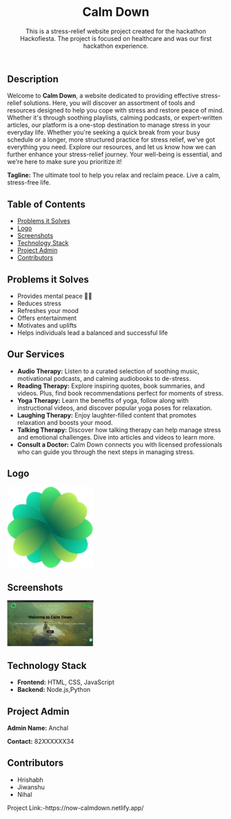 <!DOCTYPE html>
<html lang="en">
<head>
    <meta charset="UTF-8">
    <meta name="viewport" content="width=device-width, initial-scale=1.0">
    <meta http-equiv="X-UA-Compatible" content="ie=edge">
<!--     <title>Calm Down - Stress Relief Website</title> -->
<!--     <link rel="stylesheet" href="styles.css"> <!-- Add a link to your external CSS file if needed --> 
</head>
<body>
    <header>
        <h1>Calm Down</h1>
        <p>This is a stress-relief website project created for the hackathon Hackofiesta. The project is focused on healthcare and was our first hackathon experience.</p>
    </header>

   <section id="description">
        <h2>Description</h2>
        <p>Welcome to <strong>Calm Down</strong>, a website dedicated to providing effective stress-relief solutions. Here, you will discover an assortment of tools and resources designed to help you cope with stress and restore peace of mind. Whether it's through soothing playlists, calming podcasts, or expert-written articles, our platform is a one-stop destination to manage stress in your everyday life. Whether you're seeking a quick break from your busy schedule or a longer, more structured practice for stress relief, we've got everything you need. Explore our resources, and let us know how we can further enhance your stress-relief journey. Your well-being is essential, and we're here to make sure you prioritize it!</p>
<!--         <p><strong>Website Link:</strong> <a href="#">Calm Down</a></p> -->
        <p><strong>Tagline:</strong> The ultimate tool to help you relax and reclaim peace. Live a calm, stress-free life.</p>
    </section>

  <section id="table-of-contents">
        <h2>Table of Contents</h2>
        <ul>
            <li><a href="#problems-it-solves">Problems it Solves</a></li>
<!--             <li><a href="#our-services">Our Services</a></li> -->
<!--             <li><a href="#get-started">Get Started</a></li> -->
            <li><a href="#logo">Logo</a></li>
            <li><a href="#screenshots">Screenshots</a></li>
            <li><a href="#technology-stack">Technology Stack</a></li>
<!--             <li><a href="#open-source-program">Open-Source Program</a></li> -->
            <li><a href="#project-admin">Project Admin</a></li>
            <li><a href="#contributors">Contributors</a></li>
        </ul>
    </section>

   <section id="problems-it-solves">
        <h2>Problems it Solves</h2>
        <ul>
            <li>Provides mental peace 🧘‍♀️</li>
            <li>Reduces stress</li>
            <li>Refreshes your mood</li>
            <li>Offers entertainment</li>
            <li>Motivates and uplifts</li>
            <li>Helps individuals lead a balanced and successful life</li>
        </ul>
    </section>

  <section id="our-services">
        <h2>Our Services</h2>
        <ul>
            <li><strong>Audio Therapy:</strong> Listen to a curated selection of soothing music, motivational podcasts, and calming audiobooks to de-stress.</li>
            <li><strong>Reading Therapy:</strong> Explore inspiring quotes, book summaries, and videos. Plus, find book recommendations perfect for moments of stress.</li>
            <li><strong>Yoga Therapy:</strong> Learn the benefits of yoga, follow along with instructional videos, and discover popular yoga poses for relaxation.</li>
            <li><strong>Laughing Therapy:</strong> Enjoy laughter-filled content that promotes relaxation and boosts your mood.</li>
            <li><strong>Talking Therapy:</strong> Discover how talking therapy can help manage stress and emotional challenges. Dive into articles and videos to learn more.</li>
            <li><strong>Consult a Doctor:</strong> Calm Down connects you with licensed professionals who can guide you through the next steps in managing stress.</li>
        </ul>
    </section>

  

   <section id="logo">
        <h2>Logo</h2>
        <img src="images/logoCalm-down.png" alt="Calm Down Logo" width="200" height="auto">
    </section>

   <section id="screenshots">
        <h2>Screenshots</h2>
         <img src="https://github.com/Ancha2003/CalmDown/blob/main/images/Screenshot%20.png" alt="ScreenShot loading" width="200" height="auto">
    </section>

   <section id="technology-stack">
        <h2>Technology Stack</h2>
        <ul>
            <li><strong>Frontend:</strong> HTML, CSS, JavaScript</li>
            <li><strong>Backend:</strong> Node.js,Python</li>
<!--             <li><strong>Database:</strong> </li> -->
        </ul>
    </section>

   

   <section id="project-admin">
        <h2>Project Admin</h2>
        <p><strong>Admin Name:</strong> Anchal</p>
        <p><strong>Contact:</strong> 82XXXXXX34</p>
    </section>
    

  <section id="contributors">
        <h2>Contributors</h2>
        <ul>
            <li>Hrishabh</li>
            <li>Jiwanshu</li>
            <li>Nihal</li>
        </ul>
    </section>
    Project Link:-https://now-calmdown.netlify.app/
</body>
</html>
